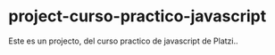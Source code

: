 # project-curso-practico-javascript
Este es un projecto, del curso practico de javascript de Platzi..
